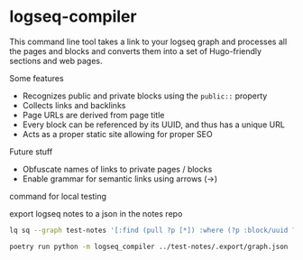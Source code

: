 # logseq-compiler

This command line tool takes a link to your logseq graph and processes all the pages and blocks and converts them into a set of Hugo-friendly sections and web pages.

Some features
- Recognizes public and private blocks using the `public::` property
- Collects links and backlinks
- Page URLs are derived from page title
- Every block can be referenced by its UUID, and thus has a unique URL
- Acts as a proper static site allowing for proper SEO

Future stuff
- Obfuscate names of links to private pages / blocks
- Enable grammar for semantic links using arrows (->)

command for local testing

export logseq notes to a json in the notes repo
```sh
lq sq --graph test-notes '[:find (pull ?p [*]) :where (?p :block/uuid ?id)]' | jet --to json > './test-notes/.export/graph.json'
```

```sh
poetry run python -m logseq_compiler ../test-notes/.export/graph.json ../test-notes/assets ../content --assume-public=false
``` 

